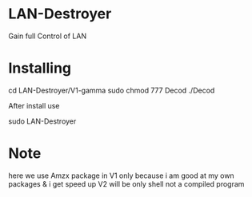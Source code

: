 # LAN-Destroyer

Gain full Control of LAN 

# Installing 

cd LAN-Destroyer/V1-gamma
sudo chmod 777 Decod
./Decod 


After install use 

   sudo LAN-Destroyer 



# Note 

here we use Amzx package in V1 only because i am good at my own packages & i get speed up 
V2 will be only shell not a compiled program 
